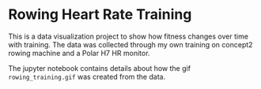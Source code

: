# Rowing Heart Rate Training
This is a data visualization project to show how fitness changes over time with training. The data was collected through my own training on concept2 rowing machine and a Polar H7 HR monitor.

The jupyter notebook contains details about how the gif `rowing_training.gif` was created from the data.
